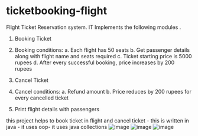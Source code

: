 # ticketbooking-flight
Flight Ticket Reservation system. 
IT Implements the  following modules .
1. Booking Ticket

2. Booking conditions:
a. Each flight has 50 seats
b. Get passenger details along with flight name and seats required
c. Ticket starting price is 5000 rupees
d. After every successful booking, price increases by 200 rupees

3. Cancel Ticket
4. Cancel conditions:
a. Refund amount
b. Price reduces by 200 rupees for every cancelled ticket 

5. Print flight details with passengers


this project helps to book ticket in flight and cancel ticket -
this is written in java -
it uses oop-
it uses java  collections 
![image](https://github.com/VengadesaBoopathi/ticketbooking-flight/assets/131509767/9892db62-8125-49d2-b3fb-a42ba7f1c717)
![image](https://github.com/VengadesaBoopathi/ticketbooking-flight/assets/131509767/f4436912-0b04-4eeb-a4e9-25c49be9c20e)
![image](https://github.com/VengadesaBoopathi/ticketbooking-flight/assets/131509767/c117b566-bbd1-4eb4-973c-47102f720941)
